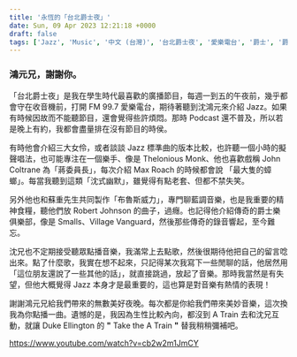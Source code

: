 ```yaml
---
title: '永恆的「台北爵士夜」'
date: Sun, 09 Apr 2023 12:21:18 +0000
draft: false
tags: ['Jazz', 'Music', '中文 (台灣)', '台北爵士夜', '愛樂電台', '爵士', '爵士樂']
---
```


### 鴻元兄，謝謝你。

「台北爵士夜」是我在學生時代最喜歡的廣播節目，每週一到五的午夜前，幾乎都會守在收音機前，打開 FM 99.7 愛樂電台，期待著聽到沈鴻元來介紹 Jazz。如果有時候因故而不能聽節目，還會覺得些許煩悶。那時 Podcast 還不普及，所以若是晚上有約，我都會盡量排在沒有節目的時侯。

有時他會介紹三大女伶，或者談談 Jazz 標準曲的版本比較，也許聽一個小時的擬聲唱法，也可能專注在一個樂手、像是 Thelonious Monk、他也喜歡戲稱 John Coltrane 為「蔣委員長」，每次介紹 Max Roach 的時候都會說 「最大隻的蟑螂」。每當我聽到這類「沈式幽默」，雖覺得有點老套、但都不禁失笑。

另外他也和蘇重先生共同製作「布魯斯威力」，專門聊藍調音樂，也是我重要的精神食糧，聽他們放 Robert Johnson 的曲子，過癮。也記得他介紹傳奇的爵士樂俱樂部，像是 Smalls、Village Vanguard，然後那些傳奇的錄音響起，至今難忘。

沈兄也不定期接受聽眾點播音樂，我滿常上去點歌，然後很期待他把自己的留言唸出來。點了什麼歌，我實在想不起來，只記得某次我寫下一些閒聊的話，他居然用「這位朋友還說了一些其他的話」，就直接跳過，放起了音樂。那時我當然是有失望，但他大概覺得 Jazz 本身才是最重要的，這也算是對音樂有熱情的表現！

謝謝鴻元兄給我們帶來的無數美好夜晚。每次都是你給我們帶來美妙音樂，這次換我為你點播一曲。遺憾的是，我因為生性比較內向，都沒到 A Train 去和沈兄互動，就讓 Duke Ellington 的 **"** Take the A Train **"** 替我稍稍彌補吧。

https://www.youtube.com/watch?v=cb2w2m1JmCY